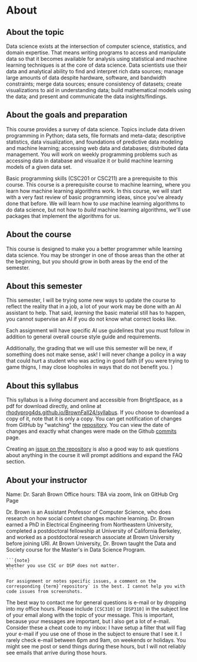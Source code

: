 # About

## About the topic 

Data science exists at the intersection of computer science, statistics, and domain expertise. That means writing programs to access and manipulate data so that it becomes
available for analysis using statistical and machine learning techniques is at the core of
data science. Data scientists use their data and analytical ability to find and interpret rich
data sources; manage large amounts of data despite hardware, software, and bandwidth
constraints; merge data sources; ensure consistency of datasets; create visualizations to
aid in understanding data; build mathematical models using the data; and present and
communicate the data insights/findings.

## About the goals and preparation
This course provides a survey of data science. Topics include data driven programming
in Python; data sets, file formats and meta-data; descriptive statistics, data visualization,
and foundations of predictive data modeling and machine learning; accessing web data
and databases; distributed data management. You will work on weekly
programming problems such as accessing data in database and visualize it or build
machine learning models of a given data set.


Basic programming skills (CSC201 or CSC211) are a prerequisite to this course. This course is a prerequisite course to machine learning, where you learn how machine learning algorithms work. In this course, we will start with a very fast review of basic programming ideas, since you've already done that before. We will learn how to *use* machine learning algorithms to do data science, but not how to *build* machine learning algorithms, we'll use packages that implement the algorithms for us.

## About the course 

This course is designed to make you a better programmer while learning data science.  You may be stronger in one of those areas than the other at the beginning, but you should grow in both areas  by the end of the semester.  

## About this semester

This semester, I will be trying some new ways to update the course to reflect the reality that in a job, a lot of your work may be done with an AI assistant to help.  That said, *learning* the basic material still has to happen, you cannot supervise an AI if you do not know what correct looks like.  

Each assignment will have specific AI use guidelines that you must follow in addition to general overall course style guide and requirements. 

Additionally, the grading that we will use this semester will be new, if something does not make sense, ask! I will never change a policy in a way that could hurt a student who was acting in good faith (if you were trying to game thigns, I may close loopholes in ways that do not benefit you. )


<!-- 
## About this semester
This semester is a lot of new things for all of us. This course will be completely online all semester, so we will get to use a single instructional format all semester, including when all campus activities move remote after Thanksgiving. I recognize that those last two weeks of the semester may change your obligations with siblings, parents, work, etc. In light of that, we will cover all of the most important topics and you will have the opportunity to achieve all of the course learning outcomes before Thanksgiving. The material in the last two weeks of the semester will be more advanced, likely interesting and definitely useful material, but if your ability to participate in class is less at that time, it will not hurt your grade.
if after that break the change in circumstance allows you to focus less on coursework that will not hurt your grade. -->


## About this syllabus

This syllabus is a *living*  document and accessible from BrightSpace, as a pdf for download directly, and  online at [rhodyprog4ds.github.io/BrownFall24/syllabus](https://rhodyprog4ds.github.io/BrownFall25/syllabus/). If you choose to download a copy of it, note that it is only a copy. You can get notification of changes from GitHub by "watching" the [repository](https://github.com/rhodyprog4ds/BrownFall25). You can view the date of changes and exactly what changes were made on the Github [commits](https://github.com/rhodyprog4ds/BrownSpring23/commits/main) page.

Creating an [issue on the repository](https://github.com/rhodyprog4ds/BrownFall25/issues) is also a good way to ask questions about anything in the course it will prompt additions and expand the FAQ section.


## About your instructor

Name: Dr. Sarah Brown
Office hours:  TBA via zoom, link on GitHub Org Page


Dr. Brown is an Assistant Professor of Computer Science, who does research on how social context changes machine learning. Dr. Brown earned a PhD in Electrical Engineering from Northeastern University, completed a postdoctoral fellowship at University of California Berkeley, and worked as a postdoctoral research associate at Brown University before joining URI. At Brown University, Dr. Brown taught the Data and Society course for the Master's in Data Science Program.

````{margin}
```{note}
Whether you use CSC or DSP does not matter.  
```
````
```{important}
For assignment or notes specific issues, a comment on the corresponding {term}`repository` is the best. I cannot help you with code issues from screenshots. 
```
The best way to contact me for general questions is e-mail or by dropping into my office hours. Please include `[CSC310]` or `[DSP310]` in the subject line of your email along with the topic of your message. This is important, because your messages are important, but I also get a lot of e-mail. Consider these a cheat code to my inbox: I have setup a filter that will flag your e-mail if you use one of those in the subject to ensure that I see it. I rarely check e-mail between 6pm and 9am, on weekends or holidays. You might see me post or send things during these hours, but I will not reliably see emails that arrive during those hours.  


<!-- ### About online interactions -->
